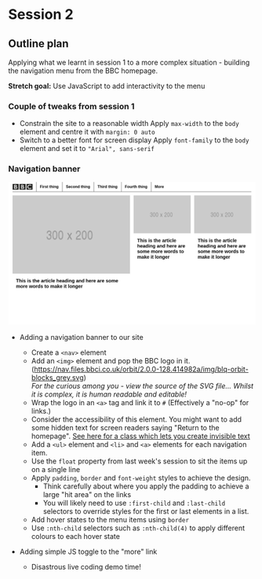 # Session 2

## Outline plan

Applying what we learnt in session 1 to a more complex situation - building the navigation menu from the BBC homepage.

**Stretch goal:** Use JavaScript to add interactivity to the menu

### Couple of tweaks from session 1

- Constrain the site to a reasonable width
  Apply `max-width` to the `body` element and centre it with `margin: 0 auto`
- Switch to a better font for screen display
  Apply `font-family` to the `body` element and set it to `"Arial", sans-serif`

### Navigation banner

  ![Goal](goal.png)

- Adding a navigation banner to our site
  - Create a `<nav>` element
  - Add an `<img>` element and pop the BBC logo in it. (https://nav.files.bbci.co.uk/orbit/2.0.0-128.414982a/img/blq-orbit-blocks_grey.svg)  
  _For the curious among you - view the source of the SVG file... Whilst it is complex, it is human readable and editable!_
  - Wrap the logo in an `<a>` tag and link it to `#` (Effectively a "no-op" for links.)
  - Consider the accessibility of this element. You might want to add some hidden text for screen readers saying "Return to the homepage". [See here for a class which lets you create invisible text](https://github.com/h5bp/html5-boilerplate/blob/86df1ead6fbaddd28ea95be727810571144ff797/dist/css/main.css#L129)
  - Add a `<ul>` element and `<li>` and `<a>` elements for each navigation item.
  - Use the `float` property from last week's session to sit the items up on a single line
  - Apply `padding`, `border` and `font-weight` styles to achieve the design.  
    - Think carefully about where you apply the padding to achieve a large "hit area" on the links
    - You will likely need to use `:first-child` and `:last-child` selectors to override styles for the first or last elements in a list.
  - Add hover states to the menu items using `border`
  - Use `:nth-child` selectors such as `:nth-child(4)` to apply different colours to each hover state

- Adding simple JS toggle to the "more" link
  - Disastrous live coding demo time!
